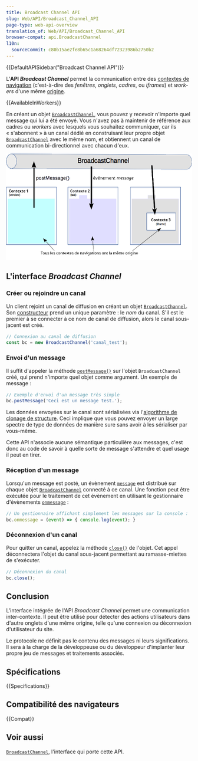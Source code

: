 ```yaml
---
title: Broadcast Channel API
slug: Web/API/Broadcast_Channel_API
page-type: web-api-overview
translation_of: Web/API/Broadcast_Channel_API
browser-compat: api.BroadcastChannel
l10n:
  sourceCommit: c80b15ae2fe8b65c1a68264df72323986b2750b2
---
```

{{DefaultAPISidebar("Broadcast Channel API")}}

L'**API <i lang="en">Broadcast Channel</i>** permet la communication entre des [contextes de navigation](/fr/docs/Glossary/Browsing_context) (c'est-à-dire des _fenêtres_, _onglets_, _cadres_, ou _iframes_) et <i lang="en">workers</i> d'une même [origine](/fr/docs/Glossary/Origin).

{{AvailableInWorkers}}

En créant un objet [`BroadcastChannel`](/fr/docs/Web/API/BroadcastChannel), vous pouvez y recevoir n'importe quel message qui lui a été envoyé. Vous n'avez pas à maintenir de référence aux cadres ou <i lang="en">workers</i> avec lesquels vous souhaitez communiquer, car ils «&nbsp;s'abonnent&nbsp;» à un canal dédié en construisant leur propre objet [`BroadcastChannel`](/fr/docs/Web/API/BroadcastChannel) avec le même nom, et obtiennent un canal de communication bi-directionnel avec chacun d'eux.

![Les principes de l'API Broadcast Channel](broadcastchannel.png)

## L'interface <i lang="en">Broadcast Channel</i>

### Créer ou rejoindre un canal

Un client rejoint un canal de diffusion en créant un objet [`BroadcastChannel`](/fr/docs/Web/API/BroadcastChannel). Son [constructeur](/fr/docs/Web/API/BroadcastChannel/BroadcastChannel) prend un unique paramètre&nbsp;: le _nom_ du canal. S'il est le premier à se connecter à ce nom de canal de diffusion, alors le canal sous-jacent est créé.

```js
// Connexion au canal de diffusion
const bc = new BroadcastChannel('canal_test');
```

### Envoi d'un message

Il suffit d'appeler la méthode [`postMessage()`](/fr/docs/Web/API/BroadcastChannel/postMessage) sur l'objet `BroadcastChannel` créé, qui prend n'importe quel objet comme argument. Un exemple de message&nbsp;:

```js
// Exemple d'envoi d'un message très simple
bc.postMessage('Ceci est un message test.');
```

Les données envoyées sur le canal sont sérialisées via l'[algorithme de clonage de structure](/fr/docs/Web/API/Web_Workers_API/Structured_clone_algorithm). Ceci implique que vous pouvez envoyer un large spectre de type de données de manière sure sans avoir à les sérialiser par vous-même.

Cette API n'associe aucune sémantique particulière aux messages, c'est donc au code de savoir à quelle sorte de message s'attendre et quel usage il peut en tirer.

### Réception d'un message

Lorsqu'un message est posté, un évènement [`message`](/fr/docs/Web/API/BroadcastChannel/message_event) est distribué sur chaque objet [`BroadcastChannel`](/fr/docs/Web/API/BroadcastChannel) connecté à ce canal. Une fonction peut être exécutée pour le traitement de cet évènement en utilisant le gestionnaire d'évènements [`onmessage`](/fr/docs/Web/API/BroadcastChannel/message_event)&nbsp;:

```js
// Un gestionnaire affichant simplement les messages sur la console :
bc.onmessage = (event) => { console.log(event); }
```

### Déconnexion d'un canal

Pour quitter un canal, appelez la méthode [`close()`](/fr/docs/Web/API/BroadcastChannel/close) de l'objet. Cet appel déconnectera l'objet du canal sous-jacent permettant au ramasse-miettes de s'exécuter.

```js
// Déconnexion du canal
bc.close();
```

## Conclusion

L'interface intégrée de l'API <i lang="en">Broadcast Channel</i> permet une communication inter-contexte. Il peut être utilisé pour détecter des actions utilisateurs dans d'autre onglets d'une même origine, telle qu'une connexion ou déconnexion d'utilisateur du site.

Le protocole ne définit pas le contenu des messages ni leurs significations. Il sera à la charge de la développeuse ou du développeur d'implanter leur propre jeu de messages et traitements associés.

## Spécifications

{{Specifications}}

## Compatibilité des navigateurs

{{Compat}}

## Voir aussi

[`BroadcastChannel`](/fr/docs/Web/API/BroadcastChannel), l'interface qui porte cette API.
